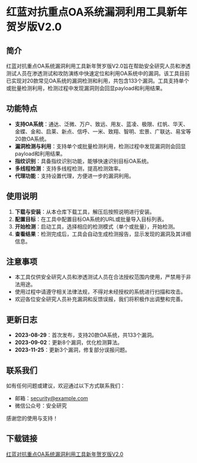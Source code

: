 # 红蓝对抗重点OA系统漏洞利用工具新年贺岁版V2.0

## 简介
红蓝对抗重点OA系统漏洞利用工具新年贺岁版V2.0旨在帮助安全研究人员和渗透测试人员在渗透测试和攻防演练中快速定位和利用OA系统中的漏洞。该工具目前已实现对20款常见OA系统的漏洞检测和利用，共包含133个漏洞。工具支持单个或批量检测利用，检测过程中发现漏洞则会回显payload和利用结果。

## 功能特点
- **支持OA系统**：通达、泛微、万户、致远、用友、蓝凌、极限、红帆、华天、金蝶、金和、启莱、新点、信呼、一米、致翔、智明、宏景、广联达、易宝等20款OA系统。
- **漏洞检测与利用**：支持单个或批量检测利用，检测过程中发现漏洞则会回显payload和利用结果。
- **指纹识别**：具备指纹识别功能，能够快速识别目标OA系统。
- **多线程检测**：支持多线程检测，提高检测效率。
- **代理功能**：支持设置代理，方便进一步的漏洞利用。

## 使用说明
1. **下载与安装**：从本仓库下载工具，解压后按照说明进行安装。
2. **配置目标**：在工具中配置目标OA系统的URL或批量导入目标列表。
3. **开始检测**：启动工具，选择相应的检测模式（单个或批量），开始检测。
4. **查看结果**：检测完成后，工具会自动生成检测报告，显示发现的漏洞及其详细信息。

## 注意事项
- 本工具仅供安全研究人员和渗透测试人员在合法授权范围内使用，严禁用于非法用途。
- 使用过程中请遵守相关法律法规，不得对未经授权的系统进行扫描和攻击。
- 欢迎各位安全研究人员补充漏洞和反馈误报，我们将积极作出调整和完善。

## 更新日志
- **2023-08-29**：首次发布，支持20款OA系统，共133个漏洞。
- **2023-09-02**：更新8个漏洞，优化检测算法。
- **2023-11-25**：更新3个漏洞，修复部分误报问题。

## 联系我们
如有任何问题或建议，欢迎通过以下方式联系我们：
- 邮箱：security@example.com
- 微信公众号：安全研究

感谢您的使用与支持！

## 下载链接

[红蓝对抗重点OA系统漏洞利用工具新年贺岁版V2.0](https://pan.quark.cn/s/ed249b5e7a9d)
